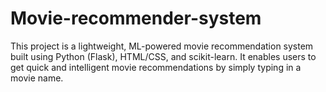 # Movie-recommender-system
This project is a lightweight, ML-powered movie recommendation system built using Python (Flask), HTML/CSS, and scikit-learn. It enables users to get quick and intelligent movie recommendations by simply typing in a movie name.
